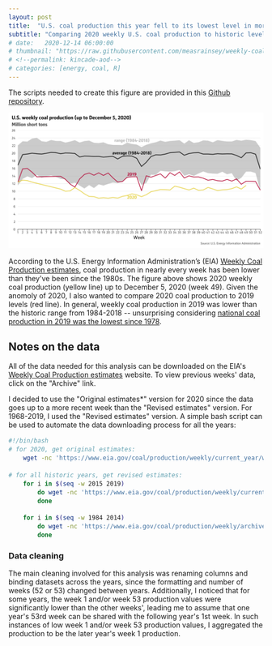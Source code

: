 ```yaml
---
layout: post
title:  "U.S. coal production this year fell to its lowest level in more than 3 decades"
subtitle: "Comparing 2020 weekly U.S. coal production to historic levels"
# date:   2020-12-14 06:00:00
# thumbnail: "https://raw.githubusercontent.com/measrainsey/weekly-coal/main/figures/fig_weekly_coal_production.png"
# <!--permalink: kincade-aod-->
# categories: [energy, coal, R]
---
```


The scripts needed to create this figure are provided in this [Github repository](https://github.com/measrainsey/weekly-coal/).  

<img src="https://raw.githubusercontent.com/measrainsey/weekly-coal/main/figures/fig_weekly_coal_production.png" width="800" class="img-center">

According to the U.S. Energy Information Administration’s (EIA) [Weekly Coal Production estimates](https://www.eia.gov/coal/production/weekly/), coal production in nearly every week has been lower than they've been since the 1980s. The figure above shows 2020 weekly coal production (yellow line) up to December 5, 2020 (week 49). Given the anomoly of 2020, I also wanted to compare 2020 coal production to 2019 levels (red line). In general, weekly coal production in 2019 was lower than the historic range from 1984-2018 -- unsurprising considering [national coal production in 2019 was the lowest since 1978](https://www.eia.gov/todayinenergy/detail.php?id=44536). 

## Notes on the data

All of the data needed for this analysis can be downloaded on the EIA's [Weekly Coal Production estimates](https://www.eia.gov/coal/production/weekly/) website. To view previous weeks' data, click on the "Archive" link.

I decided to use the "Original estimates*" version for 2020 since the data goes up to a more recent week than the "Revised estimates" version. For 1968-2019, I used the "Revised estimates" version. A simple bash script can be used to automate the data downloading process for all the years:

```bash
#!/bin/bash
# for 2020, get original estimates:
    wget -nc 'https://www.eia.gov/coal/production/weekly/current_year/weekprodforecast2020tot.xls'

# for all historic years, get revised estimates:
    for i in $(seq -w 2015 2019)
        do wget -nc 'https://www.eia.gov/coal/production/weekly/current_year/weekprod'$i'tot.xls'
        done

    for i in $(seq -w 1984 2014)
        do wget -nc 'https://www.eia.gov/coal/production/weekly/archive/weekprod'$i'tot.xls'
        done
```

### Data cleaning

The main cleaning involved for this analysis was renaming columns and binding datasets across the years, since the formatting and number of weeks (52 or 53) changed between years. Additionally, I noticed that for some years, the week 1 and/or week 53 production values were significantly lower than the other weeks', leading me to assume that one year's 53rd week can be shared with the following year's 1st week. In such instances of low week 1 and/or week 53 production values, I aggregated the production to be the later year's week 1 production. 
